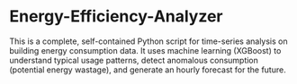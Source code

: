 # Energy-Efficiency-Analyzer
This is a complete, self-contained Python script for time-series analysis on building energy consumption data. It uses machine learning (XGBoost) to understand typical usage patterns, detect anomalous consumption (potential energy wastage), and generate an hourly forecast for the future.
